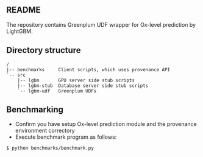 README
------

The repository contains Greenplum UDF wrapper for Ox-level prediction by LightGBM.

## Directory structure

```
/
|-- benchmarks     Client scripts, which uses provenance API
`-- src
    |-- lgbm       GPU server side stub scripts
    |-- lgbm-stub  Database server side stub scripts
    `-- lgbm-udf   Greenplum UDFs
```

## Benchmarking

- Confirm you have setup Ox-level prediction module and the provenance environment correctory
- Execute benchmark program as follows:
```
$ python benchmarks/benchmark.py
```
